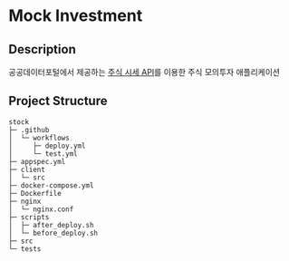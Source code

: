 # Mock Investment
## Description
공공데이터포털에서 제공하는 [주식 시세 API](https://www.data.go.kr/tcs/dss/selectApiDataDetailView.do?publicDataPk=15094808)를 이용한 주식 모의투자 애플리케이션

## Project Structure
```
stock
├─ .github
│  └─ workflows
│     ├─ deploy.yml
│     └─ test.yml
├─ appspec.yml
├─ client
│  └─ src
├─ docker-compose.yml
├─ Dockerfile
├─ nginx
│  └─ nginx.conf
├─ scripts
│  ├─ after_deploy.sh
│  └─ before_deploy.sh
├─ src
└─ tests
```